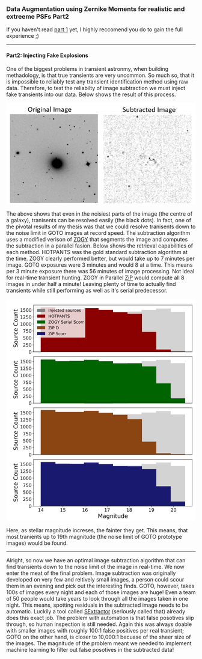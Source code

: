 ### Data Augmentation using Zernike Moments for realistic and extreeme PSFs Part2


If you haven't read [part 1](cat_port.md) yet, I highly reccomend you do to gain the full experience ;)

---

#### Part2: Injecting Fake Explosions

One of the biggest problems in transient astronmy, when building methadology, is that true transients are very uncommon. So much so, that it is impossible to reliably test any transient identification method using raw data. Therefore, to test the reliabilty of image subtraction we must inject fake transients into our data. Below shows the result of this process.

<img src="images/Galaxy_sub.PNG?raw=true"/>

The above shows that even in the noisiest parts of the image (the centre of a galaxy), tranisents can be resolved easily (the black dots). In fact, one of the pivotal results of my thesis was that we could resolve tranisents down to the noise limit in GOTO images at record speed. The subtraction algorithm uses a modified verison of [ZOGY](https://iopscience.iop.org/article/10.3847/0004-637X/830/1/27) that segments the image and computes the subtraction in a parallel fasion. Below shows the retrieval capabilities of each method. HOTPANTS was the gold standard subtraction algorithm at the time. ZOGY clearly performed better, but would take up to 7 minutes per image. GOTO exposures were 3 minutes and would 8 at a time. This means per 3 minute exposure there was 56 minutes of image processing. Not ideal for real-time transient hunting. ZOGY in Parallel [ZiP](https://github.com/GOTO-OBS/ZiP) would compute all 8 images in under half a minute! Leaving plenty of time to actually find transients while still performing as well as it's serial predecessor. 

<img src="images/SPEEDY.PNG?raw=true"/>

Here, as stellar magnitude increses, the fainter they get. This means, that most tranients up to 19th magnitude (the noise limit of GOTO prototype images) would be found.  

---

Alright, so now we have an optimal image subtraction algorithm that can find transients down to the noise limit of the image in real-time. We now enter the meat of the final problem. Image subtraction was originally developed on very few and reltively small images, a person could scour them in an evening and pick out the interesting finds. GOTO, however, takes 100s of images every night and each of those images are huge! Even a team of 50 people would take years to look through all the images taken in one night. This means, spotting residuals in the subtracted image needs to be automatic. Luckily a tool called [SExtractor](https://www.astromatic.net/software/sextractor/) (seriously called that) already does this exact job. The problem with automation is that false posotives slip through, so human inspection is still needed. Again this was always doable with smaller images with roughly 100:1 false positives per real transient; GOTO on the other hand, is closer to 10,000:1 becuase of the sheer size of the images. The magnitude of the problem meant we needed to implement machine learning to filter out false posotives in the subtracted data! 



